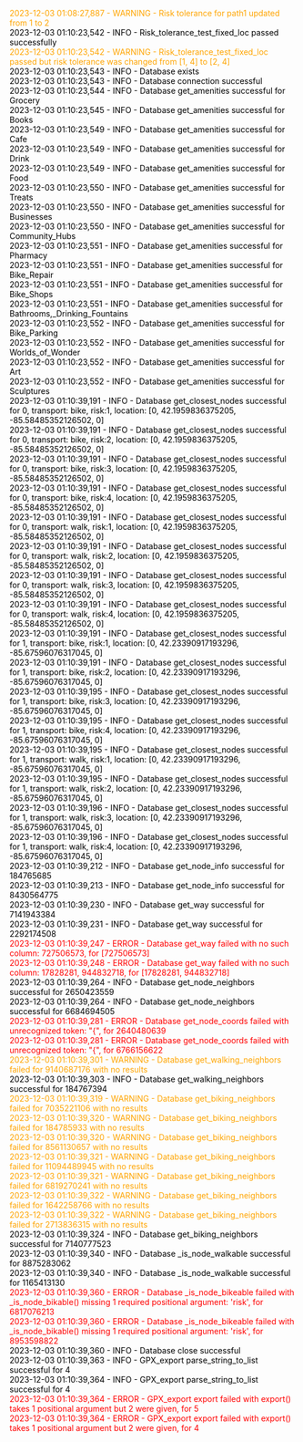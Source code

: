 <font color="Orange">2023-12-03 01:08:27,887 - WARNING - Risk tolerance for path1 updated from 1 to 2<br></font>
<font color="Black">2023-12-03 01:10:23,542 - INFO - Risk_tolerance_test_fixed_loc passed successfully<br></font>
<font color="Orange">2023-12-03 01:10:23,542 - WARNING - Risk_tolerance_test_fixed_loc passed but risk tolerance was changed from [1, 4] to [2, 4]<br></font>
<font color="Black">2023-12-03 01:10:23,543 - INFO - Database exists<br></font>
<font color="Black">2023-12-03 01:10:23,543 - INFO - Database connection successful<br></font>
<font color="Black">2023-12-03 01:10:23,544 - INFO - Database get_amenities successful for Grocery<br></font>
<font color="Black">2023-12-03 01:10:23,545 - INFO - Database get_amenities successful for Books<br></font>
<font color="Black">2023-12-03 01:10:23,549 - INFO - Database get_amenities successful for Cafe<br></font>
<font color="Black">2023-12-03 01:10:23,549 - INFO - Database get_amenities successful for Drink<br></font>
<font color="Black">2023-12-03 01:10:23,549 - INFO - Database get_amenities successful for Food<br></font>
<font color="Black">2023-12-03 01:10:23,550 - INFO - Database get_amenities successful for Treats<br></font>
<font color="Black">2023-12-03 01:10:23,550 - INFO - Database get_amenities successful for Businesses<br></font>
<font color="Black">2023-12-03 01:10:23,550 - INFO - Database get_amenities successful for Community_Hubs<br></font>
<font color="Black">2023-12-03 01:10:23,551 - INFO - Database get_amenities successful for Pharmacy<br></font>
<font color="Black">2023-12-03 01:10:23,551 - INFO - Database get_amenities successful for Bike_Repair<br></font>
<font color="Black">2023-12-03 01:10:23,551 - INFO - Database get_amenities successful for Bike_Shops<br></font>
<font color="Black">2023-12-03 01:10:23,551 - INFO - Database get_amenities successful for Bathrooms,_Drinking_Fountains<br></font>
<font color="Black">2023-12-03 01:10:23,552 - INFO - Database get_amenities successful for Bike_Parking<br></font>
<font color="Black">2023-12-03 01:10:23,552 - INFO - Database get_amenities successful for Worlds_of_Wonder<br></font>
<font color="Black">2023-12-03 01:10:23,552 - INFO - Database get_amenities successful for Art<br></font>
<font color="Black">2023-12-03 01:10:23,552 - INFO - Database get_amenities successful for Sculptures<br></font>
<font color="Black">2023-12-03 01:10:39,191 - INFO - Database get_closest_nodes successful for 0, transport: bike, risk:1, location: [0, 42.1959836375205, -85.58485352126502, 0]<br></font>
<font color="Black">2023-12-03 01:10:39,191 - INFO - Database get_closest_nodes successful for 0, transport: bike, risk:2, location: [0, 42.1959836375205, -85.58485352126502, 0]<br></font>
<font color="Black">2023-12-03 01:10:39,191 - INFO - Database get_closest_nodes successful for 0, transport: bike, risk:3, location: [0, 42.1959836375205, -85.58485352126502, 0]<br></font>
<font color="Black">2023-12-03 01:10:39,191 - INFO - Database get_closest_nodes successful for 0, transport: bike, risk:4, location: [0, 42.1959836375205, -85.58485352126502, 0]<br></font>
<font color="Black">2023-12-03 01:10:39,191 - INFO - Database get_closest_nodes successful for 0, transport: walk, risk:1, location: [0, 42.1959836375205, -85.58485352126502, 0]<br></font>
<font color="Black">2023-12-03 01:10:39,191 - INFO - Database get_closest_nodes successful for 0, transport: walk, risk:2, location: [0, 42.1959836375205, -85.58485352126502, 0]<br></font>
<font color="Black">2023-12-03 01:10:39,191 - INFO - Database get_closest_nodes successful for 0, transport: walk, risk:3, location: [0, 42.1959836375205, -85.58485352126502, 0]<br></font>
<font color="Black">2023-12-03 01:10:39,191 - INFO - Database get_closest_nodes successful for 0, transport: walk, risk:4, location: [0, 42.1959836375205, -85.58485352126502, 0]<br></font>
<font color="Black">2023-12-03 01:10:39,191 - INFO - Database get_closest_nodes successful for 1, transport: bike, risk:1, location: [0, 42.23390917193296, -85.67596076317045, 0]<br></font>
<font color="Black">2023-12-03 01:10:39,191 - INFO - Database get_closest_nodes successful for 1, transport: bike, risk:2, location: [0, 42.23390917193296, -85.67596076317045, 0]<br></font>
<font color="Black">2023-12-03 01:10:39,195 - INFO - Database get_closest_nodes successful for 1, transport: bike, risk:3, location: [0, 42.23390917193296, -85.67596076317045, 0]<br></font>
<font color="Black">2023-12-03 01:10:39,195 - INFO - Database get_closest_nodes successful for 1, transport: bike, risk:4, location: [0, 42.23390917193296, -85.67596076317045, 0]<br></font>
<font color="Black">2023-12-03 01:10:39,195 - INFO - Database get_closest_nodes successful for 1, transport: walk, risk:1, location: [0, 42.23390917193296, -85.67596076317045, 0]<br></font>
<font color="Black">2023-12-03 01:10:39,195 - INFO - Database get_closest_nodes successful for 1, transport: walk, risk:2, location: [0, 42.23390917193296, -85.67596076317045, 0]<br></font>
<font color="Black">2023-12-03 01:10:39,196 - INFO - Database get_closest_nodes successful for 1, transport: walk, risk:3, location: [0, 42.23390917193296, -85.67596076317045, 0]<br></font>
<font color="Black">2023-12-03 01:10:39,196 - INFO - Database get_closest_nodes successful for 1, transport: walk, risk:4, location: [0, 42.23390917193296, -85.67596076317045, 0]<br></font>
<font color="Black">2023-12-03 01:10:39,212 - INFO - Database get_node_info successful for 184765685<br></font>
<font color="Black">2023-12-03 01:10:39,213 - INFO - Database get_node_info successful for 8430564775<br></font>
<font color="Black">2023-12-03 01:10:39,230 - INFO - Database get_way successful for 7141943384<br></font>
<font color="Black">2023-12-03 01:10:39,231 - INFO - Database get_way successful for 2292174508<br></font>
<font color="Red">2023-12-03 01:10:39,247 - ERROR - Database get_way failed with no such column: 727506573, for [727506573]<br></font>
<font color="Red">2023-12-03 01:10:39,248 - ERROR - Database get_way failed with no such column: 17828281, 944832718, for [17828281, 944832718]<br></font>
<font color="Black">2023-12-03 01:10:39,264 - INFO - Database get_node_neighbors successful for 2650423559<br></font>
<font color="Black">2023-12-03 01:10:39,264 - INFO - Database get_node_neighbors successful for 6684694505<br></font>
<font color="Red">2023-12-03 01:10:39,281 - ERROR - Database get_node_coords failed with unrecognized token: "{", for 2640480639<br></font>
<font color="Red">2023-12-03 01:10:39,281 - ERROR - Database get_node_coords failed with unrecognized token: "{", for 6766156622<br></font>
<font color="Orange">2023-12-03 01:10:39,301 - WARNING - Database get_walking_neighbors failed for 9140687176 with no results<br></font>
<font color="Black">2023-12-03 01:10:39,303 - INFO - Database get_walking_neighbors successful for 184767394<br></font>
<font color="Orange">2023-12-03 01:10:39,319 - WARNING - Database get_biking_neighbors failed for 7035221106 with no results<br></font>
<font color="Orange">2023-12-03 01:10:39,320 - WARNING - Database get_biking_neighbors failed for 184785933 with no results<br></font>
<font color="Orange">2023-12-03 01:10:39,320 - WARNING - Database get_biking_neighbors failed for 8561130657 with no results<br></font>
<font color="Orange">2023-12-03 01:10:39,321 - WARNING - Database get_biking_neighbors failed for 11094489945 with no results<br></font>
<font color="Orange">2023-12-03 01:10:39,321 - WARNING - Database get_biking_neighbors failed for 6819270241 with no results<br></font>
<font color="Orange">2023-12-03 01:10:39,322 - WARNING - Database get_biking_neighbors failed for 1642258766 with no results<br></font>
<font color="Orange">2023-12-03 01:10:39,322 - WARNING - Database get_biking_neighbors failed for 2713836315 with no results<br></font>
<font color="Black">2023-12-03 01:10:39,324 - INFO - Database get_biking_neighbors successful for 7140777523<br></font>
<font color="Black">2023-12-03 01:10:39,340 - INFO - Database _is_node_walkable successful for 8875283062<br></font>
<font color="Black">2023-12-03 01:10:39,340 - INFO - Database _is_node_walkable successful for 1165413130<br></font>
<font color="Red">2023-12-03 01:10:39,360 - ERROR - Database _is_node_bikeable failed with _is_node_bikable() missing 1 required positional argument: 'risk', for 6817076213<br></font>
<font color="Red">2023-12-03 01:10:39,360 - ERROR - Database _is_node_bikeable failed with _is_node_bikable() missing 1 required positional argument: 'risk', for 8953598822<br></font>
<font color="Black">2023-12-03 01:10:39,360 - INFO - Database close successful<br></font>
<font color="Black">2023-12-03 01:10:39,363 - INFO - GPX_export parse_string_to_list successful for 4<br></font>
<font color="Black">2023-12-03 01:10:39,364 - INFO - GPX_export parse_string_to_list successful for 4<br></font>
<font color="Red">2023-12-03 01:10:39,364 - ERROR - GPX_export export failed with export() takes 1 positional argument but 2 were given, for 5<br></font>
<font color="Red">2023-12-03 01:10:39,364 - ERROR - GPX_export export failed with export() takes 1 positional argument but 2 were given, for 4<br></font>
